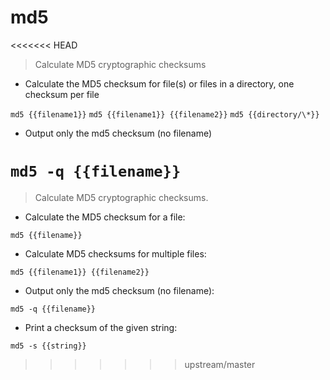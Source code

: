 # md5

<<<<<<< HEAD
> Calculate MD5 cryptographic checksums

- Calculate the MD5 checksum for file(s) or files in a directory, one checksum per file

`md5 {{filename1}}`
`md5 {{filename1}} {{filename2}}`
`md5 {{directory/\*}}`

- Output only the md5 checksum (no filename)

`md5 -q {{filename}}`
=======
> Calculate MD5 cryptographic checksums.

- Calculate the MD5 checksum for a file:

`md5 {{filename}}`

- Calculate MD5 checksums for multiple files:

`md5 {{filename1}} {{filename2}}`

- Output only the md5 checksum (no filename):

`md5 -q {{filename}}`

- Print a checksum of the given string:

`md5 -s {{string}}`
>>>>>>> upstream/master
